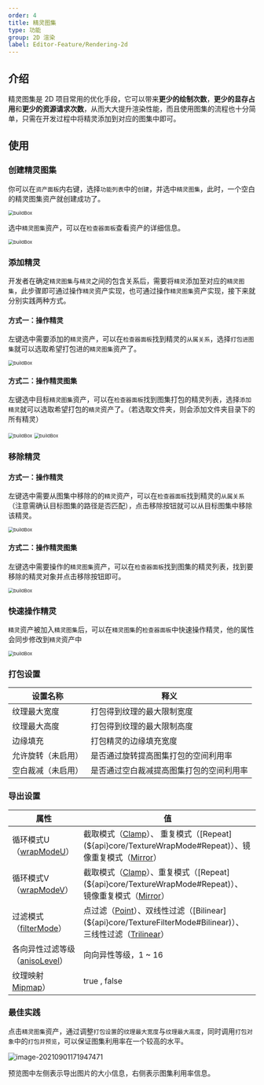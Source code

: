 ```yaml
---
order: 4
title: 精灵图集
type: 功能
group: 2D 渲染
label: Editor-Feature/Rendering-2d
---
```


## 介绍

精灵图集是 2D 项目常用的优化手段，它可以带来**更少的绘制次数**，**更少的显存占用**和**更少的资源请求次数**，从而大大提升渲染性能，而且使用图集的流程也十分简单，只需在开发过程中将精灵添加到对应的图集中即可。

## 使用

### 创建精灵图集

你可以在`资产面板`内右键，选择`功能列表`中的`创建`，并选中`精灵图集`，此时，一个空白的精灵图集资产就创建成功了。

<img src="https://mdn.alipayobjects.com/huamei_jvf0dp/afts/img/A*7WPGR717BDIAAAAAAAAAAAAADleLAQ/original" alt="buildBox" style="zoom: 67%;" />

选中`精灵图集`资产，可以在`检查器面板`查看资产的详细信息。

<img src="https://mdn.alipayobjects.com/huamei_jvf0dp/afts/img/A*SQ_XSYntdccAAAAAAAAAAAAADleLAQ/original" alt="buildBox" style="zoom: 67%;" />

### 添加精灵

开发者在确定`精灵图集`与`精灵`之间的包含关系后，需要将`精灵`添加至对应的`精灵图集`，此步骤即可通过操作`精灵`资产实现，也可通过操作`精灵图集`资产实现，接下来就分别实践两种方式。

#### 方式一：操作精灵

左键选中需要添加的`精灵`资产，可以在`检查器面板`找到精灵的`从属关系`，选择`打包进图集`就可以选取希望打包进的`精灵图集`资产了。

<img src="https://mdn.alipayobjects.com/huamei_jvf0dp/afts/img/A*fqiITImT7JsAAAAAAAAAAAAADleLAQ/original" alt="buildBox" style="zoom: 67%;" />

#### 方式二：操作精灵图集

左键选中目标`精灵图集`资产，可以在`检查器面板`找到图集打包的精灵列表，选择`添加精灵`就可以选取希望打包的`精灵`资产了。（若选取文件夹，则会添加文件夹目录下的所有精灵）

<img src="https://mdn.alipayobjects.com/huamei_jvf0dp/afts/img/A*AyqoR5jVoxkAAAAAAAAAAAAADleLAQ/original" alt="buildBox" style="zoom: 67%;" />

<img src="https://mdn.alipayobjects.com/huamei_jvf0dp/afts/img/A*H8-JQa8_omsAAAAAAAAAAAAADleLAQ/original" alt="buildBox" style="zoom: 67%;" />

### 移除精灵

#### 方式一：操作精灵

左键选中需要从图集中移除的的`精灵`资产，可以在`检查器面板`找到精灵的`从属关系`（注意需确认目标图集的路径是否匹配），点击移除按钮就可以从目标图集中移除该精灵。

<img src="https://mdn.alipayobjects.com/huamei_jvf0dp/afts/img/A*egXsR7QdMKEAAAAAAAAAAAAADleLAQ/original" alt="buildBox" style="zoom: 67%;" />

#### 方式二：操作精灵图集

左键选中需要操作的`精灵图集`资产，可以在`检查器面板`找到图集的精灵列表，找到要移除的精灵对象并点击移除按钮即可。

<img src="https://mdn.alipayobjects.com/huamei_jvf0dp/afts/img/A*U-R0SY3e_t4AAAAAAAAAAAAADleLAQ/original" alt="buildBox" style="zoom: 67%;" />

### 快速操作精灵

`精灵`资产被加入`精灵图集`后，可以在`精灵图集`的`检查器面板`中快速操作精灵，他的属性会同步修改到`精灵`资产中

<img src="https://mdn.alipayobjects.com/huamei_jvf0dp/afts/img/A*j_BOQ6W8xpkAAAAAAAAAAAAADleLAQ/original" alt="buildBox" style="zoom: 67%;" />

### 打包设置

| 设置名称 | 释义 |
| --- | --- |
| 纹理最大宽度 | 打包得到纹理的最大限制宽度 |
| 纹理最大高度 | 打包得到纹理的最大限制高度 |
| 边缘填充 | 打包精灵的边缘填充宽度 |
| 允许旋转（未启用） | 是否通过旋转提高图集打包的空间利用率 |
| 空白裁减（未启用） | 是否通过空白裁减提高图集打包的空间利用率 |

### 导出设置

| 属性 |值  |
| --- | --- |
| 循环模式U（[wrapModeU](${api}core/Texture#wrapModeU)）       | 截取模式（[Clamp](${api}core/TextureWrapMode#Clamp)）、 重复模式（[Repeat](${api}core/TextureWrapMode#Repeat)）、镜像重复模式（[Mirror](${api}core/TextureWrapMode#Mirror)） |
| 循环模式V（[wrapModeV](${api}core/Texture#wrapModeV)）       | 截取模式（[Clamp](${api}core/TextureWrapMode#Clamp)）、重复模式（[Repeat](${api}core/TextureWrapMode#Repeat)）、 镜像重复模式（[Mirror](${api}core/TextureWrapMode#Mirror)） |
| 过滤模式（[filterMode](${api}core/Texture#filterMode)）      | 点过滤（[Point](${api}core/TextureFilterMode#Point)）、双线性过滤（[Bilinear](${api}core/TextureFilterMode#Bilinear)）、 三线性过滤（[Trilinear](${api}core/TextureFilterMode#Trilinear)） |
| 各向异性过滤等级（[anisoLevel](${api}core/Texture#anisoLevel)） | 向向异性等级，1 ~ 16                                         |
| 纹理映射[Mipmap](${api}core/Texture#generateMipmaps)） | true , false                   |

### 最佳实践

点击`精灵图集`资产，通过调整`打包设置`的`纹理最大宽度`与`纹理最大高度`，同时调用`打包对象`中的`打包并预览`，可以保证图集利用率在一个较高的水平。

![image-20210901171947471](https://mdn.alipayobjects.com/huamei_jvf0dp/afts/img/A*7UDwRajZtacAAAAAAAAAAAAADleLAQ/original)

预览图中左侧表示导出图片的大小信息，右侧表示图集利用率信息。
